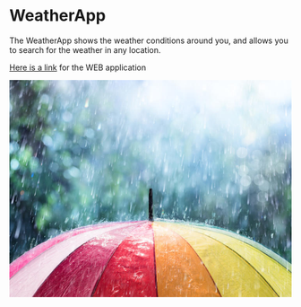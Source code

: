 # WeatherApp

The WeatherApp shows the weather conditions around you, and allows you to search for the weather in any location.

[Here is a link](http://ec2-18-189-20-160.us-east-2.compute.amazonaws.com:5000/home) for the WEB application 

![image](https://github.com/RedWiggler/WeatherApp/blob/master/WeatherAppIcon.jpg?raw=true)
